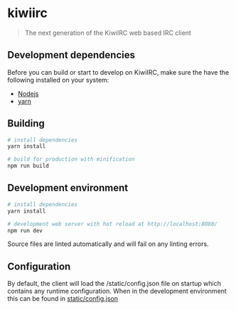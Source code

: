 # kiwiirc

> The next generation of the KiwiIRC web based IRC client

## Development dependencies
Before you can build or start to develop on KiwiIRC, make sure the have the
following installed on your system:
* [Nodejs](https://nodejs.org/)
* [yarn](https://yarnpkg.com/)

## Building

``` bash
# install dependencies
yarn install

# build for production with minification
npm run build
```

## Development environment

``` bash
# install dependencies
yarn install

# development web server with hot reload at http://localhost:8080/
npm run dev
```

Source files are linted automatically and will fail on any linting errors.

## Configuration

By default, the client will load the /static/config.json file on startup which
contains any runtime configuration. When in the development environment this can
be found in [static/config.json](static/config.json)
